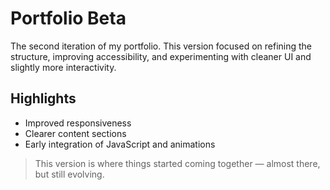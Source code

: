 # Portfolio Beta

The second iteration of my portfolio. This version focused on refining the structure, improving accessibility, and experimenting with cleaner UI and slightly more interactivity.

## Highlights
- Improved responsiveness
- Clearer content sections
- Early integration of JavaScript and animations

> This version is where things started coming together — almost there, but still evolving.
